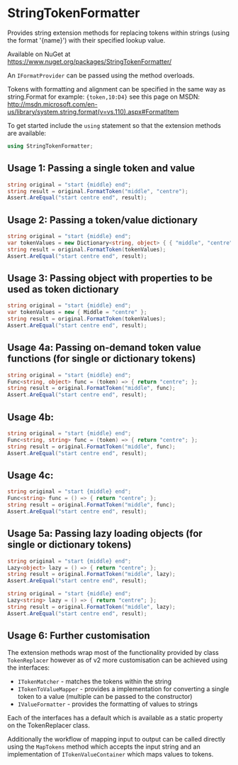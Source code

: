 # StringTokenFormatter
Provides string extension methods for replacing tokens within strings (using the format '{name}') with their specified lookup value.

Available on NuGet at https://www.nuget.org/packages/StringTokenFormatter/

An ```IFormatProvider``` can be passed using the method overloads.

Tokens with formatting and alignment can be specified in the same way as string.Format for example: ```{token,10:D4}``` see this page on MSDN: http://msdn.microsoft.com/en-us/library/system.string.format(v=vs.110).aspx#FormatItem

To get started include the ```using``` statement so that the extension methods are available:
```C#
using StringTokenFormatter;
```

## Usage 1: Passing a single token and value
```C#
string original = "start {middle} end";
string result = original.FormatToken("middle", "centre");
Assert.AreEqual("start centre end", result);
```
## Usage 2: Passing a token/value dictionary
```C#
string original = "start {middle} end";
var tokenValues = new Dictionary<string, object> { { "middle", "centre" } };
string result = original.FormatToken(tokenValues);
Assert.AreEqual("start centre end", result);
```
## Usage 3: Passing object with properties to be used as token dictionary
```C#
string original = "start {middle} end";
var tokenValues = new { Middle = "centre" };
string result = original.FormatToken(tokenValues);
Assert.AreEqual("start centre end", result);
```
## Usage 4a: Passing on-demand token value functions (for single or dictionary tokens)
```C#
string original = "start {middle} end";
Func<string, object> func = (token) => { return "centre"; };
string result = original.FormatToken("middle", func);
Assert.AreEqual("start centre end", result);
```
## Usage 4b:
```C#
string original = "start {middle} end";
Func<string, string> func = (token) => { return "centre"; };
string result = original.FormatToken("middle", func);
Assert.AreEqual("start centre end", result);
```
## Usage 4c:
```C#
string original = "start {middle} end";
Func<string> func = () => { return "centre"; };
string result = original.FormatToken("middle", func);
Assert.AreEqual("start centre end", result);
```
## Usage 5a: Passing lazy loading objects (for single or dictionary tokens)
```C#
string original = "start {middle} end";
Lazy<object> lazy = () => { return "centre"; };
string result = original.FormatToken("middle", lazy);
Assert.AreEqual("start centre end", result);
```
```C#
string original = "start {middle} end";
Lazy<string> lazy = () => { return "centre"; };
string result = original.FormatToken("middle", lazy);
Assert.AreEqual("start centre end", result);
```
## Usage 6: Further customisation
The extension methods wrap most of the functionality provided by  class ```TokenReplacer``` however as of v2 more customisation can be achieved using the interfaces:
* ```ITokenMatcher``` - matches the tokens within the string
* ```ITokenToValueMapper``` - provides a implementation for converting a single token to a value (multiple can be passed to the constructor)
* ```IValueFormatter``` - provides the formatting of values to strings

Each of the interfaces has a default which is available as a static property on the TokenReplacer class.

Additionally the workflow of mapping input to output can be called directly using the ```MapTokens``` method which accepts the input string and an implementation of ```ITokenValueContainer``` which maps values to tokens.
